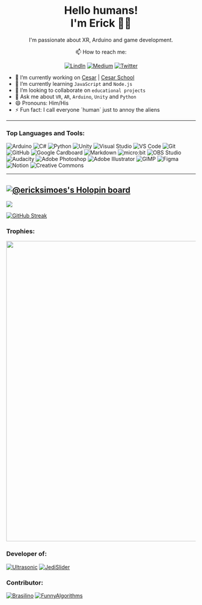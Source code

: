 <h1 align='center'>
Hello humans!</br>I'm Erick 🐱‍🐉
</h1>

<p align='center'>
 I'm passionate about XR, Arduino and game development.
</p>

<div align='center'>
📫 How to reach me:

[![LindIn](https://img.shields.io/badge/LinkedIn-0077B5?style=for-the-badge&logo=linkedin&logoColor=white)](https://www.linkedin.com/in/ericksimoes/)
[![Medium](https://img.shields.io/badge/Medium-12100E?style=for-the-badge&logo=medium&logoColor=white)](https://medium.com/@ErickSimoes)
[![Twitter](https://img.shields.io/badge/Twitter-1DA1F2?style=for-the-badge&logo=twitter&logoColor=white)](https://twitter.com/AloEricKSimoes)
</div>

- 🔭 I’m currently working on [Cesar](https://github.com/CESARBR) | [Cesar School](https://github.com/Abduzidos)
- 🌱 I’m currently learning `JavaScript` and `Node.js`
- 👯 I’m looking to collaborate on `educational projects`
- 💬 Ask me about `VR`, `AR`, `Arduino`, `Unity` and `Python`
- 😄 Pronouns: Him/His
- ⚡ Fun fact: I call everyone ´human´ just to annoy the aliens
<!--- 🤔 I’m looking for help with ...-->

---

### Top Languages and Tools:

![Arduino](https://img.shields.io/badge/Arduino-00979D?style=for-the-badge&logo=arduino&logoColor=white)
![C#](https://img.shields.io/badge/C%23-239120?style=for-the-badge&logo=c-sharp&logoColor=white)
![Python](https://img.shields.io/badge/Python-3776ab?style=for-the-badge&logo=python&logoColor=white)
![Unity](https://img.shields.io/badge/Unity-000000?style=for-the-badge&logo=unity&logoColor=white)
![Visual Studio](https://img.shields.io/badge/Visual%20Studio-5C2D91?style=for-the-badge&logo=visual-studio&logoColor=white)
![VS Code](https://img.shields.io/badge/VS%20Code-007acc?style=for-the-badge&logo=visual-studio-code&logoColor=white)
![Git](https://img.shields.io/badge/Git-f05032?style=for-the-badge&logo=git&logoColor=white)
![GitHub](https://img.shields.io/badge/GitHub-181717?style=for-the-badge&logo=github&logoColor=white)
![Google Cardboard](https://img.shields.io/badge/Google%20Cardboard-FF7143?style=for-the-badge&logo=Google-Cardboard&logoColor=white)
![Markdown](https://img.shields.io/badge/Markdown-000000?style=for-the-badge&logo=markdown&logoColor=white)
![micro:bit](https://img.shields.io/badge/micro:bit-00ED00?style=for-the-badge&logo=micro:bit&logoColor=white)
![OBS Studio](https://img.shields.io/badge/OBS-302E31?style=for-the-badge&logo=obs-studio&logoColor=white)
![Audacity](https://img.shields.io/badge/Audacity-0000CC?style=for-the-badge&logo=audacity&logoColor=white)
![Adobe Photoshop](https://img.shields.io/badge/Adobe%20Photoshop-31A8FF?style=for-the-badge&logo=adobe-photoshop&logoColor=white)
![Adobe Illustrator](https://img.shields.io/badge/Adobe%20Illustrator-FF9A00?style=for-the-badge&logo=adobe-illustrator&logoColor=white)
![GIMP](https://img.shields.io/badge/GIMP-5C5543?style=for-the-badge&logo=gimp&logoColor=white)
![Figma](https://img.shields.io/badge/Figma-F24E1E?style=for-the-badge&logo=figma&logoColor=white)
![Notion](https://img.shields.io/badge/Notion-000000?style=for-the-badge&logo=notion&logoColor=white)
![Creative Commons](https://img.shields.io/badge/Creative%20Commons-EF9421?style=for-the-badge&logo=creative-commons&logoColor=white)

<!-- Future inserts
![Javascript](https://img.shields.io/badge/Javascript-f7df1e?style=for-the-badge&logo=javascript&logoColor=white)
![FileZilla](https://img.shields.io/badge/FileZilla-BF0000?style=for-the-badge&logo=filezilla&logoColor=white)
![JSON](https://img.shields.io/badge/JSON-000000?style=for-the-badge&logo=json&logoColor=white)
![HTML5](https://img.shields.io/badge/HTML5-E34F26?style=for-the-badge&logo=html5&logoColor=white)
![Linux](https://img.shields.io/badge/linux-FCC624?style=for-the-badge&logo=linux&logoColor=white)
![Anaconda](https://img.shields.io/badge/anaconda-44A833?style=for-the-badge&logo=anaconda&logoColor=white)
![Firefox](https://img.shields.io/badge/Firefox-FF7139?style=for-the-badge&logo=firefox&logoColor=white)
![Microsoft Office](https://img.shields.io/badge/Microsoft%20Office-D83B01?style=for-the-badge&logo=microsoft-office&logoColor=white)
![Slack](https://img.shields.io/badge/Slack-4A154B?style=for-the-badge&logo=slack&logoColor=white)
![Google Meet](https://img.shields.io/badge/Google%20Meet-00897B?style=for-the-badge&logo=google-meet&logoColor=white)
![Google Classroom](https://img.shields.io/badge/Google%20Classroom-4285F4?style=for-the-badge&logo=google-classroom&logoColor=white)
-->
<!-- sparkar, iot -->

---
[![@ericksimoes's Holopin board](https://holopin.me/ericksimoes)](https://holopin.io/@ericksimoes)
---

<img align="center" src="https://github-readme-stats.vercel.app/api?username=ErickSimoes&count_private=true&show_icons=true&include_all_commits=true&theme=github_dark" />

[![GitHub Streak](http://github-readme-streak-stats.herokuapp.com?user=ErickSimoes&theme=github-dark&date_format=j%20M%5B%20Y%5D&ring=4C8EDA&dates=4C8EDA&stroke=1C2F45&border=E4E2E2)](https://git.io/streak-stats)

<!--
<img align="center" width=495 src="https://github-readme-stats.vercel.app/api/wakatime?username=ErickSimoes&title_color=C9D1D9&icon_color=8B949E&text_color=8B949E&bg_color=0D1117"/>
-->

### Trophies:

<div>
  <img width=800 src="https://github-profile-trophy.vercel.app/?username=ErickSimoes&theme=darkhub&margin-w=3&margin-h=15"/>
</div>

### Developer of:

[![Ultrasonic](https://github-readme-stats.vercel.app/api/pin/?username=ErickSimoes&repo=ultrasonic&title_color=C9D1D9&icon_color=8B949E&text_color=8B949E&bg_color=0D1117)](https://github.com/ErickSimoes/Ultrasonic)
[![JediSlider](https://github-readme-stats.vercel.app/api/pin/?username=ErickSimoes&repo=JediSlider&title_color=C9D1D9&icon_color=8B949E&text_color=8B949E&bg_color=0D1117)](https://github.com/ErickSimoes/JediSlider)

### Contributor:

[![Brasilino](https://github-readme-stats.vercel.app/api/pin/?username=OtacilioN&repo=Brasilino&title_color=C9D1D9&icon_color=8B949E&text_color=8B949E&bg_color=0D1117)](https://github.com/OtacilioN/Brasilino)
[![FunnyAlgorithms](https://github-readme-stats.vercel.app/api/pin/?username=ReciHub&repo=FunnyAlgorithms&title_color=C9D1D9&icon_color=8B949E&text_color=8B949E&bg_color=0D1117)](https://github.com/ReciHub/FunnyAlgorithms)
